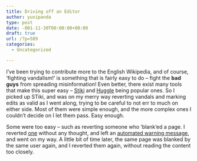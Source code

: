 ```yaml
---
title: Driving off an Editor
author: yuvipanda
type: post
date: -001-11-30T00:00:00+00:00
draft: true
url: /?p=589
categories:
  - Uncategorized

---
```

I&#8217;ve been trying to contribute more to the English Wikipedia, and of course, &#8216;fighting vandalism!&#8217; is something that is fairly easy to do &#8211; fight the **bad guys** from spreading misinformation! Even better, there exist many tools that make this super easy &#8211; [Stiki][1] and [Huggle][2] being popular ones. So I picked up STiki, and was on my merry way reverting vandals and marking edits as valid as I went along, trying to be careful to not err to much on either side. Most of them were simple enough, and the more complex ones I couldn&#8217;t decide on I let them pass. Easy enough. 

Some were too easy &#8211; such as reverting someone who &#8216;blank&#8217;ed a page. I reverted [one][3] without any thought, and left an [automated warning message][4], and went on my way. A little bit of time later, the same page was blanked by the same user again, and I reverted them again, without reading the content too closely.

 [1]: https://en.wikipedia.org/wiki/Wikipedia:STiki
 [2]: https://en.wikipedia.org/wiki/Wikipedia:Huggle
 [3]: https://en.wikipedia.org/w/index.php?title=Women_Organized_to_Resist_and_Defend&diff=prev&oldid=562863383
 [4]: https://en.wikipedia.org/w/index.php?title=User_talk:AMorales7&diff=prev&oldid=562863391